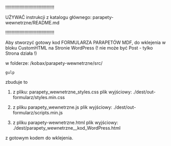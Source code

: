 !!!!!!!!!!!!!!!!!!!!!!!!!!!!!!!!!!!!!!

UŻYWAĆ instrukcji z katalogu głównego:
parapety-wewnetrzne/README.md

!!!!!!!!!!!!!!!!!!!!!!!!!!!!!!!!!!!!!!

Aby stworzyć gotowy kod FORMULARZA PARAPETÓW MDF,
do wklejenia w bloku CustomHTML na Stronie WordPress
(! nie może być Post - tylko Strona działa !)

w folderze: /kobax/parapety-wewnetrzne/src/
```console
gulp
```

zbuduje to 
1. z pliku: parapety_wewnetrzne_styles.css
plik wyjściowy:
./dest/out-formularz/styles.min.css

2. z pliku parapety_wewnetrzne.js
plik wyjściowy:
./dest/out-formularz/scripts.min.js

3. z pliku parapety-wewnetrzne.html
plik wyjściowy:
./dest/parapety_wewnetrzne__kod_WordPress.html

z gotowym kodem do wklejenia.